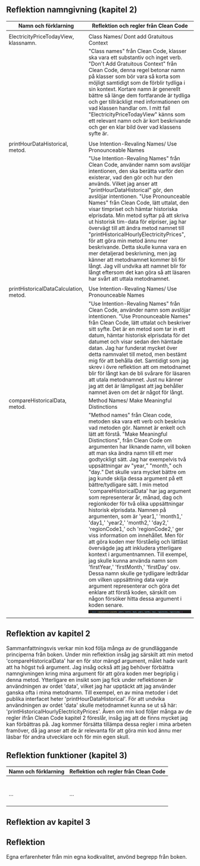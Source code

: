 ## Reflektion namngivning (kapitel 2)


| Namn och förklarning                   | Reflektion och regler från Clean Code                                                                                                                              |
| -------------------------------------- | ------------------------------------------------------------------------------------------------------------------------------------------------------------------ |
|                                        |                                                                                                                                                                    |
| ElectricityPriceTodayView, klassnamn.  | Class Names/ Dont add Gratuitous Context                                                                                                                           |
|                                        | "Class names" från Clean Code, klasser ska vara ett substantiv och inget verb. "Don't Add Gratuitous Context" från Clean Code, denna regel betonar namn på klasser som bör vara så korta som möjligt samtidigt som de förblir tydliga i sin kontext. Kortare namn är generellt bättre så länge dem fortfarande är tydliga och ger tillräckligt med informationen om vad klassen handlar om. I mitt fall "ElectricityPriceTodayView" känns som ett relevant namn och är kort beskrivande och ger en klar bild över vad klassens syfte är.                                                 |                           
|                                        |                                                                                                                                                                    |
| printHourDataHistorical, metod.        | Use Intention-Revaling Names/ Use Pronounceable Names                                                                                                              |
|                                        | "Use Intention-Revaling Names" från Clean Code, använder namn som avslöjar intentionen, den ska berätta varför den existerar, vad den gör och hur den används. Vilket jag anser att "printHourDataHistorical" gör, den avslöjar intentionen. "Use Pronounceable Names" från Clean Code, lätt uttalat, den visar timpriset och hämtar historiska elprisdata.  Min metod syftar på att skriva ut historisk tim-data för elpriser, jag har övervägt till att ändra metod namnet till "printHistoricalHourlyElectricityPrices", för att göra min metod ännu mer beskrivande. Detta skulle kunna vara en mer detaljerad beskrivning, men jag känner att metodnamnet kommer bli för långt. Jag vill undvika att namnet blir för långt eftersom det kan göra så att läsaren har svårt att uttala metodnamnet. 
|                                        |                                                                                                                                                                    |
| printHistoricalDataCalculation, metod. | Use Intention-Revaling Names/ Use Pronounceable Names                                                                                                              |
|                                        | "Use Intention-Revaling Names" från Clean Code, använder namn som avslöjar intentionen. "Use Pronounceable Names" från Clean Code, lätt uttalat och beskriver sitt syfte. Det är en metod som tar in ett datum, hämtar historisk elprisdata för det datumet och visar sedan den hämtade datan. Jag har funderat mycket över detta namnvalet till metod, men bestämt mig för att behålla det. Samtidigt som jag skrev i övre reflektion att om metodnamet blir för långt kan de bli svårare för läsaren att utala metodnamnet. Just nu känner jag att det är lämpligast att jag behåller namnet även om det är något för långt.                                                                                                                                                                                                                                 |
| compareHistoricalData, metod.          | Method Names/ Make Meaningful Distinctions                                                                                                                                                      |
|                                        | "Method names" från Clean code, metoden ska vara ett verb och beskriva vad metoden gör. Namnet är enkelt och lätt att förstå. "Make Meaningful Distinctions", från Clean Code om argumenten har liknande namn, vill boken att man ska ändra namn till ett mer godtyckligt sätt. Jag har exempelvis två uppsättningar av "year," "month," och "day." Det skulle vara mycket bättre om jag kunde skilja dessa argument på ett bättre/tydligare sätt. I min metod 'compareHistoricalData' har jag argument som representerar år, månad, dag och regionkoder för två olika uppsättningar historisk elprisdata. Namnen på argumenten, som är 'year1,' 'month1,' 'day1,' 'year2,' 'month2,' 'day2,' 'regionCode1,' och 'regionCode2,' ger viss information om innehållet. Men för att göra koden mer förståelig och lättläst övervägde jag att inkludera ytterligare kontext i argumentnamnen. Till exempel, jag skulle kunna använda namn som 'firstYear,' 'firstMonth,' 'firstDay' osv. Dessa namn skulle ge tydligare ledtrådar om vilken uppsättning data varje argument representerar och göra det enklare att förstå koden, särskilt om någon försöker hitta dessa argument i koden senare. ![compareHistoricalData](compare.png)
|                                        |                                                                                                                                                                    |

## Reflektion av kapitel 2 
Sammanfattningsvis verkar min kod följa många av de grundläggande principerna från boken. Under min reflektion insåg jag särskilt att min metod 'compareHistoricalData' har en för stor mängd argument, målet hade varit att ha högst två argument. Jag insåg också att jag behöver förbättra namngivningen kring mina argument för att göra koden mer begriplig i denna metod.
Ytterligare en insikt som jag fick under reflektionen är användningen av ordet 'data', vilket jag har upptäckt att jag använder ganska ofta i mina metodnamn. Till exempel, en av mina metoder i det publika interfacet heter 'printHourDataHistorical'. För att undvika användningen av ordet 'data' skulle metodnamnet kunna se ut så här: 'printHistoricalHourlyElectricityPrices'.
Även om min kod följer många av de regler ifrån Clean Code kapitel 2 föreslår, insåg jag att de finns mycket jag kan förbättras på. Jag kommer försätta tillämpa dessa regler i mina arbeten framöver, då jag anser att de är relevanta för att göra min kod ännu mer läsbar för andra utvecklare och för min egen skull.  


## Reflektion funktioner (kapitel 3)


| Namn och förklarning | Reflektion och regler från Clean Code |
| -------------------- | ------------------------------------- |
|                      |                                       |
|                      |                                       |
|                      |                                       |
|                      |                                       |
|                      |                                       |
|                      |                                       |
|                      |                                       |
| …                    | …                                     |
|                      |                                       |
|                      |                                       |
|                      |                                       |
|                      |                                       |

## Reflektion av kapitel 3

## Reflektion

Egna erfarenheter från min egna kodkvalitet, anvönd begrepp från boken. 
